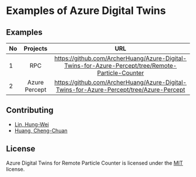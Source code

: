 # Examples of Azure Digital Twins

## Examples
| No |    Projects   |                                                URL                                                |
|----|:-------------:|:-------------------------------------------------------------------------------------------------:|
|  1 |      RPC      | https://github.com/ArcherHuang/Azure-Digital-Twins-for-Azure-Percept/tree/Remote-Particle-Counter |
|  2 | Azure Percept |      https://github.com/ArcherHuang/Azure-Digital-Twins-for-Azure-Percept/tree/Azure-Percept      |

## Contributing
* [Lin, Hung-Wei](https://github.com/levanlin)
* [Huang, Cheng-Chuan](https://github.com/ArcherHuang)

## License
Azure Digital Twins for Remote Particle Counter is licensed under the [MIT](./LICENSE) license.